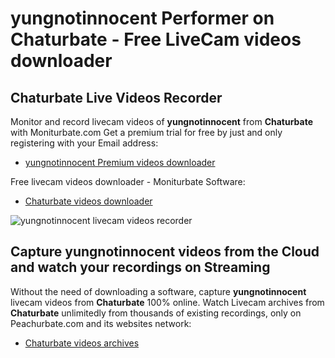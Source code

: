 # yungnotinnocent Performer on Chaturbate - Free LiveCam videos downloader

## Chaturbate Live Videos Recorder

Monitor and record livecam videos of **yungnotinnocent** from **Chaturbate** with Moniturbate.com
Get a premium trial for free by just and only registering with your Email address:
* [yungnotinnocent Premium videos downloader](https://moniturbate.com/request-demo-licence-key.html)

Free livecam videos downloader - Moniturbate Software:
* [Chaturbate videos downloader](https://moniturbate.com/moniturbate-download-software.html)

![yungnotinnocent livecam videos recorder](https://peachurnet.com/templates/moniturbate-software.png)


## Capture yungnotinnocent videos from the Cloud and watch your recordings on Streaming

Without the need of downloading a software, capture **yungnotinnocent** livecam videos from **Chaturbate** 100% online.
Watch Livecam archives from **Chaturbate** unlimitedly from thousands of existing recordings, only on Peachurbate.com and its websites network:
* [Chaturbate videos archives](https://peachurnet.com/)